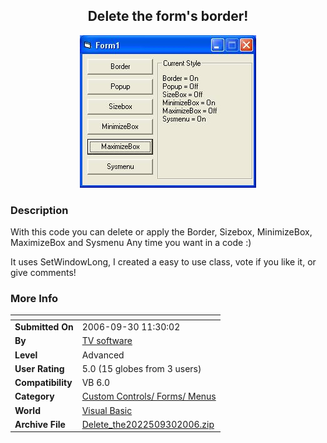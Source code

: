 ﻿<div align="center">

## Delete the form's border\!

<img src="PIC2006930112117905.JPG">
</div>

### Description

With this code you can delete or apply the Border, Sizebox, MinimizeBox, MaximizeBox and Sysmenu Any time you want in a code :)

It uses SetWindowLong, I created a easy to use class, vote if you like it, or give comments!
 
### More Info
 


<span>             |<span>
---                |---
**Submitted On**   |2006-09-30 11:30:02
**By**             |[TV software](https://github.com/Planet-Source-Code/PSCIndex/blob/master/ByAuthor/tv-software.md)
**Level**          |Advanced
**User Rating**    |5.0 (15 globes from 3 users)
**Compatibility**  |VB 6\.0
**Category**       |[Custom Controls/ Forms/  Menus](https://github.com/Planet-Source-Code/PSCIndex/blob/master/ByCategory/custom-controls-forms-menus__1-4.md)
**World**          |[Visual Basic](https://github.com/Planet-Source-Code/PSCIndex/blob/master/ByWorld/visual-basic.md)
**Archive File**   |[Delete\_the2022509302006\.zip](https://github.com/Planet-Source-Code/tv-software-delete-the-form-s-border__1-66674/archive/master.zip)








